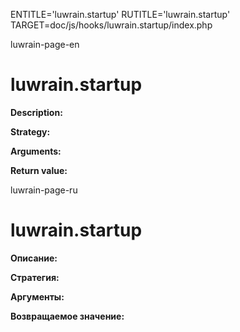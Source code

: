 
ENTITLE='luwrain.startup'
RUTITLE='luwrain.startup'
TARGET=doc/js/hooks/luwrain.startup/index.php

luwrain-page-en

# luwrain.startup

__Description:__

__Strategy:__

__Arguments:__

__Return value:__


luwrain-page-ru

# luwrain.startup 

__Описание:__

__Стратегия:__

__Аргументы:__

__Возвращаемое значение:__


